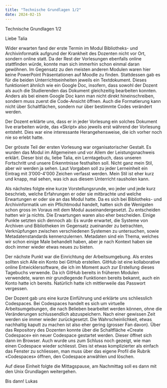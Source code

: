 ```yaml
---
title: "Technische Grundlagen 1/2"
date: 2024-02-15
---
```


Technische Grundlagen 1/2

Liebe Talia

Wider erwarten fand der erste Termin im Modul Bibliotheks- und Archivinformatik aufgrund der Krankheit des Dozenten nicht vor Ort, sondern online statt. Da der Rest der Vorlesungen ebenfalls online stattfinden würde, konnte man sich immerhin schon einmal daran gewöhnen. Im Gegensatz zu den meisten anderen Modulen waren hier keine PowerPoint Präsentationen auf Moodle zu finden. Stattdessen gab es für die beiden Unterrichtseinheiten jeweils ein Textdokument. Dieses funktioniert ähnlich wie ein Google Doc, insofern, dass sowohl der Dozent als auch die Studierenden das Dokument gleichzeitig bearbeiten konnten. Anders als bei einem Google Doc kann man nicht direkt hineinschreiben, sondern muss zuerst die Code-Ansicht öffnen. Auch die Formatierung kann nicht über Schaltflächen, sondern nur über bestimmte Codes verändert werden.

Der Dozent erklärte uns, dass er in jeder Vorlesung ein solches Dokument live erarbeiten würde, das «Skript» also jeweils erst während der Vorlesung entsteht. Dies war eine interessante Herangehensweise, die ich vorher noch nie so erlebt hatte. 

Der grösste Teil der ersten Vorlesung war organisatorischer Gestalt. Es wurden das Modul im Allgemeinen und vor Allem der Leistungsnachweis erklärt. Dieser bist du, liebe Talia, ein Lerntagebuch, dass unseren Fortschritt und unsere Erkenntnisse festhalten soll. Nicht ganz mein Stil, aber wir werden ja sehen. Laut Vorgaben soll zu jeder Lerneinheit ein Eintrag mit 3’000-4'000 Zeichen verfasst werden. Mein Stil ist eher kurz und knapp, mal sehen, was ich aus diesem Unterricht rausholen kann.

Als nächstes folgte eine kurze Vorstellungsrunde, wo jeder und jede kurz beschrieb, welche Erfahrungen er oder sie mitbrachte und welche Erwartungen er oder sie an das Modul hatte. Da es sich bei Bibliotheks- und Archivinformatik um ein Pflichtmodul handelt, hatten sich die Wenigsten schon gross im Voraus mit dem Modul auseinandergesetzt. Zu entscheiden hatten wir ja nichts. Die Erwartungen waren also eher bescheiden. Einige Punkte setzten sich dennoch ab: Es wurde erwartet, die Systeme von Archiven und Bibliotheken im Gegensatz zueinander zu betrachten, Verknüpfungen zwischen verschiedenen Systemen zu untersuchen, sowie Metadatenstandards kennenzulernen. Metadaten sind ein Thema, welches wir schon einige Male behandelt haben, aber je nach Kontext haben sie doch immer wieder etwas neues zu bieten. 

Der nächste Punkt war die Einrichtung der Arbeitsumgebung. Als erstes sollten sich Alle ein Konto bei GitHub erstellen. GitHub ist eine kollaborative online Entwicklersoftware, die ich im Moment auch zur Erstellung dieses Tagebuchs verwende. Da ich GitHub bereits in früheren Modulen verwendete, waren mir grundlegende Funktionen bereits bekannt, auch ein Konto hatte ich bereits. Natürlich hatte ich mittlerweile das Passwort vergessen.

Der Dozent gab uns eine kurze Einführung und erklärte uns schliesslich Codespaces. Bei Codespaces handelt es sich um virtuelle Arbeitsumgebungen, die nach Belieben bearbeitet werden können, ohne die Veränderungen schlussendlich abzuspeichern. Nach einer gewissen Zeit werden sie immer wieder zurückgesetzt. Die Wahrscheinlichkeit, etwas nachhaltig kaputt zu machen ist also eher gering (grosser Fan davon). Über das Repository des Dozenten konnte über die Schaltfläche «Create Codespace» ein neuer Codespace gestartet werden. Dieser öffnet sich dann im Browser. Auch wurde uns zum Schluss noch gezeigt, wie man einen Codespace wieder schliesst. Dies ist etwas komplizierter als einfach das Fenster zu schliessen, man muss über das eigene Profil die Rubrik «Codespaces» öffnen, den Codespace anwählen und löschen.

Auf diese Einheit folgte die Mittagspause, am Nachmittag soll es dann mit den Unix Grundlagen weitergehen.

Bis dann!
Lukas

